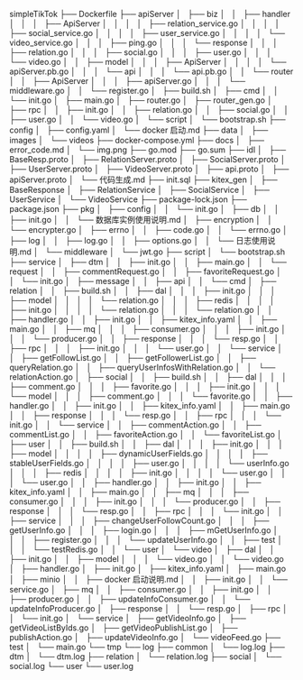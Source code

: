 simpleTikTok
├── Dockerfile
├── apiServer
│   ├── biz
│   │   ├── handler
│   │   │   ├── ApiServer
│   │   │   │   ├── relation_service.go
│   │   │   │   ├── social_service.go
│   │   │   │   ├── user_service.go
│   │   │   │   └── video_service.go
│   │   │   ├── ping.go
│   │   │   └── response
│   │   │       ├── relation.go
│   │   │       ├── social.go
│   │   │       ├── user.go
│   │   │       └── video.go
│   │   ├── model
│   │   │   ├── ApiServer
│   │   │   │   └── apiServer.pb.go
│   │   │   └── api
│   │   │       └── api.pb.go
│   │   └── router
│   │       ├── ApiServer
│   │       │   ├── apiServer.go
│   │       │   └── middleware.go
│   │       └── register.go
│   ├── build.sh
│   ├── cmd
│   │   └── init.go
│   ├── main.go
│   ├── router.go
│   ├── router_gen.go
│   ├── rpc
│   │   ├── init.go
│   │   ├── relation.go
│   │   ├── social.go
│   │   ├── user.go
│   │   └── video.go
│   └── script
│       └── bootstrap.sh
├── config
│   ├── config.yaml
│   └── docker 启动.md
├── data
│   ├── images
│   └── videos
├── docker-compose.yml
├── docs
│   ├── error_code.md
│   └── img.png
├── go.mod
├── go.sum
├── idl
│   ├── BaseResp.proto
│   ├── RelationServer.proto
│   ├── SocialServer.proto
│   ├── UserServer.proto
│   ├── VideoServer.proto
│   ├── api.proto
│   ├── apiServer.proto
│   └── 代码生成.md
├── init.sql
├── kitex_gen
│   ├── BaseResponse
│   ├── RelationService
│   ├── SocialService
│   ├── UserService
│   └── VideoService
├── package-lock.json
├── package.json
├── pkg
│   ├── config
│   │   └── init.go
│   ├── db
│   │   ├── init.go
│   │   └── 数据库实例使用说明.md
│   ├── encryption
│   │   └── encrypter.go
│   ├── errno
│   │   ├── code.go
│   │   └── errno.go
│   ├── log
│   │   ├── log.go
│   │   ├── options.go
│   │   └── 日志使用说明.md
│   └── middleware
│       └── jwt.go
├── script
│   └── bootstrap.sh
├── service
│   ├── dtm
│   │   ├── init.go
│   │   ├── main.go
│   │   └── request
│   │       ├── commentRequest.go
│   │       ├── favoriteRequest.go
│   │       └── init.go
│   ├── message
│   │   ├── api
│   │   └── cmd
│   ├── relation
│   │   ├── build.sh
│   │   ├── dal
│   │   │   ├── init.go
│   │   │   ├── model
│   │   │   │   └── relation.go
│   │   │   ├── redis
│   │   │   │   ├── init.go
│   │   │   │   └── relation.go
│   │   │   └── relation.go
│   │   ├── handler.go
│   │   ├── init.go
│   │   ├── kitex_info.yaml
│   │   ├── main.go
│   │   ├── mq
│   │   │   ├── consumer.go
│   │   │   ├── init.go
│   │   │   └── producer.go
│   │   ├── response
│   │   │   └── resp.go
│   │   ├── rpc
│   │   │   ├── init.go
│   │   │   └── user.go
│   │   └── service
│   │       ├── getFollowList.go
│   │       ├── getFollowerList.go
│   │       ├── queryRelation.go
│   │       ├── queryUserInfosWithRelation.go
│   │       └── relationAction.go
│   ├── social
│   │   ├── build.sh
│   │   ├── dal
│   │   │   ├── comment.go
│   │   │   ├── favorite.go
│   │   │   ├── init.go
│   │   │   └── model
│   │   │       ├── comment.go
│   │   │       └── favorite.go
│   │   ├── handler.go
│   │   ├── init.go
│   │   ├── kitex_info.yaml
│   │   ├── main.go
│   │   ├── response
│   │   │   └── resp.go
│   │   ├── rpc
│   │   │   └── init.go
│   │   └── service
│   │       ├── commentAction.go
│   │       ├── commentList.go
│   │       ├── favoriteAction.go
│   │       └── favoriteList.go
│   ├── user
│   │   ├── build.sh
│   │   ├── dal
│   │   │   ├── init.go
│   │   │   ├── model
│   │   │   │   ├── dynamicUserFields.go
│   │   │   │   ├── stableUserFields.go
│   │   │   │   ├── user.go
│   │   │   │   └── userInfo.go
│   │   │   ├── redis
│   │   │   │   ├── init.go
│   │   │   │   └── user.go
│   │   │   └── user.go
│   │   ├── handler.go
│   │   ├── init.go
│   │   ├── kitex_info.yaml
│   │   ├── main.go
│   │   ├── mq
│   │   │   ├── consumer.go
│   │   │   ├── init.go
│   │   │   └── producer.go
│   │   ├── response
│   │   │   └── resp.go
│   │   ├── rpc
│   │   │   └── init.go
│   │   ├── service
│   │   │   ├── changeUserFollowCount.go
│   │   │   ├── getUserInfo.go
│   │   │   ├── login.go
│   │   │   ├── mGetUserInfo.go
│   │   │   ├── register.go
│   │   │   └── updateUserInfo.go
│   │   ├── test
│   │   │   └── testRedis.go
│   │   └── user
│   └── video
│       ├── dal
│       │   ├── init.go
│       │   ├── model
│       │   │   └── video.go
│       │   └── video.go
│       ├── handler.go
│       ├── init.go
│       ├── kitex_info.yaml
│       ├── main.go
│       ├── minio
│       │   ├── docker 启动说明.md
│       │   ├── init.go
│       │   └── service.go
│       ├── mq
│       │   ├── consumer.go
│       │   ├── init.go
│       │   ├── producer.go
│       │   ├── updateInfoConsumer.go
│       │   └── updateInfoProducer.go
│       ├── response
│       │   └── resp.go
│       ├── rpc
│       │   └── init.go
│       └── service
│           ├── getVideoInfo.go
│           ├── getVideoListByIds.go
│           ├── getVideoPublishList.go
│           ├── publishAction.go
│           ├── updateVideoInfo.go
│           └── videoFeed.go
├── test
│   └── main.go
└── tmp
└── log
├── common
│   └── log.log
├── dtm
│   └── dtm.log
├── relation
│   └── relation.log
├── social
│   └── social.log
└── user
└── user.log
